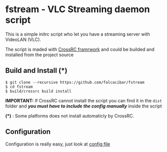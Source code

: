 fstream - VLC Streaming daemon script
=====================================

This is a simple initrc script who let you have a streaming server with VideoLAN (VLC).

The script is maded with [CrossRC framrwork](http://github.com/falcacibar/crossrc) and could be builded and installed from the project source

Build and Install (*)
---------------------

    $ git clone --recursive https://github.com/falcacibar/fstream
    $ cd fstream
    $ build/crossrc build install
    
**IMPORTANT:** If CrossRC cannot install the script you can find it in the `dist`
folder and ***you must have to include the config manually*** inside the script
   
**(*)** : Some platforms does not install automaticly by CrossRC.


Configuration
-------------

Configuration is really easy, just look at [config file](src/fstream/config)
